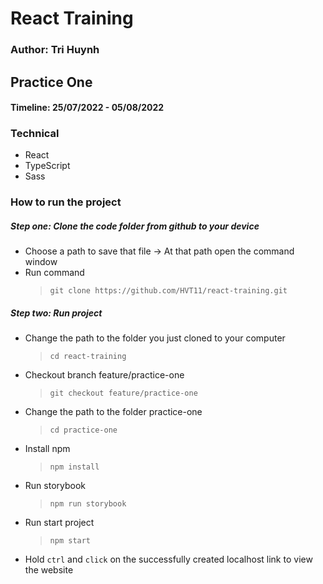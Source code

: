 # React Training
### Author: Tri Huynh
## Practice One
#### Timeline: 25/07/2022 - 05/08/2022
### Technical
- React
- TypeScript
- Sass
### How to run the project
##### Step one: **Clone the code folder from github to your device**
- Choose a path to save that file -> At that path open the command window
- Run command
  > `git clone https://github.com/HVT11/react-training.git`
##### Step two: **Run project**
- Change the path to the folder you just cloned to your computer
  > `cd react-training`
- Checkout branch feature/practice-one
  > `git checkout feature/practice-one`
- Change the path to the folder practice-one
  > `cd practice-one`
- Install npm
  > `npm install`
- Run storybook
  > `npm run storybook`
- Run start project
  > `npm start`
- Hold `ctrl` and `click` on the successfully created localhost link to view the website
